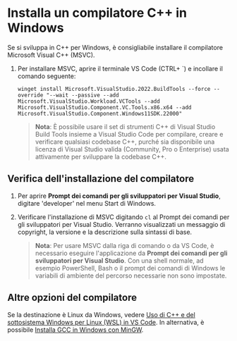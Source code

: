 <h1 data-loc-id="walkthrough.windows.install.compiler">Installa un compilatore C++ in Windows</h1>
<p data-loc-id="walkthrough.windows.text1">Se si sviluppa in C++ per Windows, è consigliabile installare il compilatore Microsoft Visual C++ (MSVC).</p>
<ol>
<li><p data-loc-id="walkthrough.windows.text2">Per installare MSVC, aprire il terminale VS Code (CTRL+ `) e incollare il comando seguente:
</p><pre><code style="white-space: pre-wrap;">winget install Microsoft.VisualStudio.2022.BuildTools --force --override "--wait --passive --add Microsoft.VisualStudio.Workload.VCTools --add Microsoft.VisualStudio.Component.VC.Tools.x86.x64 --add Microsoft.VisualStudio.Component.Windows11SDK.22000"</code></pre>
</li>
<blockquote>
<p><strong data-loc-id="walkthrough.windows.note1">Nota</strong>: <span data-loc-id="walkthrough.windows.note1.text">È possibile usare il set di strumenti C++ di Visual Studio Build Tools insieme a Visual Studio Code per compilare, creare e verificare qualsiasi codebase C++, purché sia disponibile una licenza di Visual Studio valida (Community, Pro o Enterprise) usata attivamente per sviluppare la codebase C++.</span></p>
</blockquote>

</ol>
<h2 data-loc-id="walkthrough.windows.verify.compiler">Verifica dell'installazione del compilatore</h2>
<ol>
<li><p data-loc-id="walkthrough.windows.open.command.prompt">Per aprire <strong data-loc-id="walkthrough.windows.command.prompt.name1">Prompt dei comandi per gli sviluppatori per Visual Studio</strong>, digitare 'developer' nel menu Start di Windows.</p>
</li>
<li><p data-loc-id="walkthrough.windows.check.install">Verificare l'installazione di MSVC digitando <code>cl</code> al Prompt dei comandi per gli sviluppatori per Visual Studio. Verranno visualizzati un messaggio di copyright, la versione e la descrizione sulla sintassi di base.</p>
<blockquote>
<p><strong data-loc-id="walkthrough.windows.note2">Nota</strong>: <span data-loc-id="walkthrough.windows.note2.text">Per usare MSVC dalla riga di comando o da VS Code, è necessario eseguire l'applicazione da <strong data-loc-id="walkthrough.windows.command.prompt.name2">Prompt dei comandi per gli sviluppatori per Visual Studio</strong>. Con una shell normale, ad esempio <span>PowerShell</span>, <span>Bash</span> o il prompt dei comandi di Windows le variabili di ambiente del percorso necessarie non sono impostate.</span></p>
</blockquote>
</li>
</ol>
<h2 data-loc-id="walkthrough.windows.other.compilers">Altre opzioni del compilatore</h2>
<p data-loc-id="walkthrough.windows.text3">Se la destinazione è Linux da Windows, vedere <a href="https://code.visualstudio.com/docs/cpp/config-wsl" data-loc-id="walkthrough.windows.link.title1">Uso di C++ e del sottosistema Windows per Linux (WSL) in VS Code</a>. In alternativa, è possibile <a href="https://code.visualstudio.com/docs/cpp/config-mingw" data-loc-id="walkthrough.windows.link.title2">Installa GCC in Windows con MinGW</a>.</p>